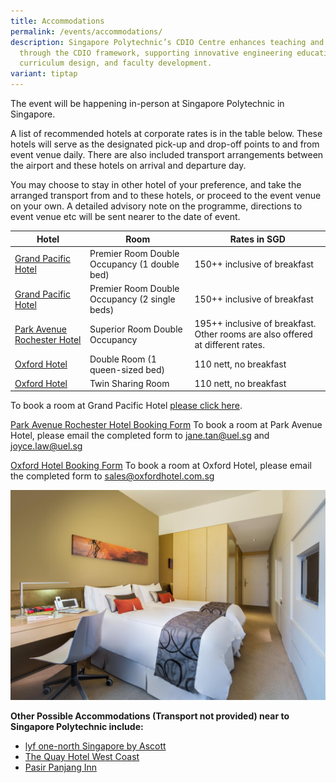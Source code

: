 ```yaml
---
title: Accommodations
permalink: /events/accommodations/
description: Singapore Polytechnic’s CDIO Centre enhances teaching and learning
  through the CDIO framework, supporting innovative engineering education,
  curriculum design, and faculty development.
variant: tiptap
---
```

The event will be happening in-person at Singapore Polytechnic in Singapore.

A list of recommended hotels at corporate rates is in the table below. These hotels will serve as the designated pick-up and drop-off points to and from event venue daily. There are also included transport arrangements between the airport and these hotels on arrival and departure day.

You may choose to stay in other hotel of your preference, and take the arranged transport from and to these hotels, or proceed to the event venue on your own. A detailed advisory note on the programme, directions to event venue etc will be sent nearer to the date of event.



| Hotel | Room | Rates in SGD |
| -------- | -------- | -------- |
| [Grand Pacific Hotel](http://bookings.ihotelier.com/bookings.jsp?groupID=3539226&hotelID=10798)     | Premier Room Double Occupancy (1 double bed)     | 150++​ inclusive of breakfast |
| [Grand Pacific Hotel](http://bookings.ihotelier.com/bookings.jsp?groupID=3539226&hotelID=10798)     | Premier Room Double Occupancy (2 single beds)     | 150++​ inclusive of breakfast |
| [Park Avenue Rochester Hotel](https://parkavenuegroup.com/property/rochester/)     | Superior Room Double Occupancy     | 195++​ inclusive of breakfast. Other rooms are also offered at different rates. |
| [Oxford Hotel](/files/ReservationFormCDIO2022.pdf) | Double Room (1 queen-sized bed)  | 110 nett, no breakfast |
| [Oxford Hotel](/files/ReservationFormCDIO2022.pdf) | Twin Sharing Room  | 110 nett, no breakfast |

To book a room at Grand Pacific Hotel [please click here](http://bookings.ihotelier.com/bookings.jsp?groupID=3539226&hotelID=10798).

[Park Avenue Rochester Hotel Booking Form](/files/Park%20Avenue%20booking%20form.pdf)
To book a room at Park Avenue Hotel, please email the completed form to jane.tan@uel.sg and joyce.law@uel.sg 

[Oxford Hotel Booking Form](/files/ReservationFormCDIO2022.pdf) To book a room at Oxford Hotel, please email the completed form to sales@oxfordhotel.com.sg





![](/images/park-avenue-rochester-sg-clean_15997068666.jpg)



**Other Possible Accommodations (Transport not provided) near to Singapore Polytechnic include:**

* [lyf one-north Singapore by Ascott](https://www.booking.com/hotel/sg/lyf-one-north-singapore.html?aid=304142&label=gen173nr-1FCAEoggI46AdIM1gEaMkBiAEBmAExuAEXyAEM2AEB6AEB-AECiAIBqAIDuALIqd-WBsACAdICJGEzNzljMTExLWQ4MjQtNDlmNi05NWQ1LTgzZGQzZDZjOTc1YtgCBeACAQ&sid=3071163c5b7eb4792d96755aaf6236da&dest_id=-73635;dest_type=city;dist=0;group_adults=2;group_children=0;hapos=1;hpos=1;nflt=di%3D8077;no_rooms=1;req_adults=2;req_children=0;room1=A%2CA;sb_price_type=total;sr_order=popularity;srepoch=1658311937;srpvid=f08147aede4201b9;type=total;ucfs=1&#hotelTmpl)
* [The Quay Hotel West Coast](https://www.booking.com/hotel/sg/santa-grand-west-coast.html?aid=304142&label=gen173nr-1FCAEoggI46AdIM1gEaMkBiAEBmAExuAEXyAEM2AEB6AEB-AECiAIBqAIDuALIqd-WBsACAdICJGEzNzljMTExLWQ4MjQtNDlmNi05NWQ1LTgzZGQzZDZjOTc1YtgCBeACAQ&sid=3071163c5b7eb4792d96755aaf6236da&dest_id=-73635;dest_type=city;dist=0;group_adults=2;group_children=0;hapos=2;hpos=2;nflt=di%3D8077;no_rooms=1;req_adults=2;req_children=0;room1=A%2CA;sb_price_type=total;sr_order=popularity;srepoch=1658311937;srpvid=f08147aede4201b9;type=total;ucfs=1&#hotelTmpl)
* [Pasir Panjang Inn](https://www.booking.com/hotel/sg/pasir-panjang-inn.html?aid=304142&label=gen173nr-1FCAEoggI46AdIM1gEaMkBiAEBmAExuAEXyAEM2AEB6AEB-AECiAIBqAIDuALIqd-WBsACAdICJGEzNzljMTExLWQ4MjQtNDlmNi05NWQ1LTgzZGQzZDZjOTc1YtgCBeACAQ&sid=3071163c5b7eb4792d96755aaf6236da&dest_id=-73635;dest_type=city;dist=0;group_adults=2;group_children=0;hapos=5;hpos=5;nflt=di%3D8077;no_rooms=1;req_adults=2;req_children=0;room1=A%2CA;sb_price_type=total;sr_order=popularity;srepoch=1658311937;srpvid=f08147aede4201b9;type=total;ucfs=1&#hotelTmpl)